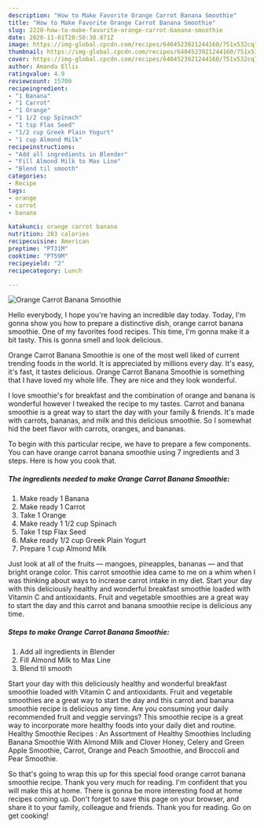 ```yaml
---
description: "How to Make Favorite Orange Carrot Banana Smoothie"
title: "How to Make Favorite Orange Carrot Banana Smoothie"
slug: 2220-how-to-make-favorite-orange-carrot-banana-smoothie
date: 2020-11-01T20:50:38.871Z
image: https://img-global.cpcdn.com/recipes/6404523921244160/751x532cq70/orange-carrot-banana-smoothie-recipe-main-photo.jpg
thumbnail: https://img-global.cpcdn.com/recipes/6404523921244160/751x532cq70/orange-carrot-banana-smoothie-recipe-main-photo.jpg
cover: https://img-global.cpcdn.com/recipes/6404523921244160/751x532cq70/orange-carrot-banana-smoothie-recipe-main-photo.jpg
author: Amanda Ellis
ratingvalue: 4.9
reviewcount: 15700
recipeingredient:
- "1 Banana"
- "1 Carrot"
- "1 Orange"
- "1 1/2 cup Spinach"
- "1 tsp Flax Seed"
- "1/2 cup Greek Plain Yogurt"
- "1 cup Almond Milk"
recipeinstructions:
- "Add all ingredients in Blender"
- "Fill Almond Milk to Max Line"
- "Blend til smooth"
categories:
- Recipe
tags:
- orange
- carrot
- banana

katakunci: orange carrot banana 
nutrition: 283 calories
recipecuisine: American
preptime: "PT31M"
cooktime: "PT59M"
recipeyield: "2"
recipecategory: Lunch

---
```



![Orange Carrot Banana Smoothie](https://img-global.cpcdn.com/recipes/6404523921244160/751x532cq70/orange-carrot-banana-smoothie-recipe-main-photo.jpg)

Hello everybody, I hope you're having an incredible day today. Today, I'm gonna show you how to prepare a distinctive dish, orange carrot banana smoothie. One of my favorites food recipes. This time, I'm gonna make it a bit tasty. This is gonna smell and look delicious.

Orange Carrot Banana Smoothie is one of the most well liked of current trending foods in the world. It is appreciated by millions every day. It's easy, it's fast, it tastes delicious. Orange Carrot Banana Smoothie is something that I have loved my whole life. They are nice and they look wonderful.

I love smoothie&#39;s for breakfast and the combination of orange and banana is wonderful however I tweaked the recipe to my tastes. Carrot and banana smoothie is a great way to start the day with your family &amp; friends. It&#39;s made with carrots, bananas, and milk and this delicious smoothie. So I somewhat hid the beet flavor with carrots, oranges, and bananas.


To begin with this particular recipe, we have to prepare a few components. You can have orange carrot banana smoothie using 7 ingredients and 3 steps. Here is how you cook that.

<!--inarticleads1-->

##### The ingredients needed to make Orange Carrot Banana Smoothie:

1. Make ready 1 Banana
1. Make ready 1 Carrot
1. Take 1 Orange
1. Make ready 1 1/2 cup Spinach
1. Take 1 tsp Flax Seed
1. Make ready 1/2 cup Greek Plain Yogurt
1. Prepare 1 cup Almond Milk


Just look at all of the fruits — mangoes, pineapples, bananas — and that bright orange color. This carrot smoothie idea came to me on a whim when I was thinking about ways to increase carrot intake in my diet. Start your day with this deliciously healthy and wonderful breakfast smoothie loaded with Vitamin C and antioxidants. Fruit and vegetable smoothies are a great way to start the day and this carrot and banana smoothie recipe is delicious any time. 

<!--inarticleads2-->

##### Steps to make Orange Carrot Banana Smoothie:

1. Add all ingredients in Blender
1. Fill Almond Milk to Max Line
1. Blend til smooth


Start your day with this deliciously healthy and wonderful breakfast smoothie loaded with Vitamin C and antioxidants. Fruit and vegetable smoothies are a great way to start the day and this carrot and banana smoothie recipe is delicious any time. Are you consuming your daily recommended fruit and veggie servings? This smoothie recipe is a great way to incorporate more healthy foods into your daily diet and routine. Healthy Smoothie Recipes : An Assortment of Healthy Smoothies Including Banana Smoothie With Almond Milk and Clover Honey, Celery and Green Apple Smoothie, Carrot, Orange and Peach Smoothie, and Broccoli and Pear Smoothie. 

So that's going to wrap this up for this special food orange carrot banana smoothie recipe. Thank you very much for reading. I'm confident that you will make this at home. There is gonna be more interesting food at home recipes coming up. Don't forget to save this page on your browser, and share it to your family, colleague and friends. Thank you for reading. Go on get cooking!
